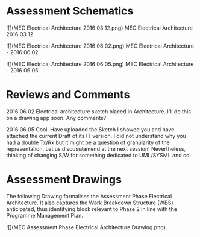 


# Assessment Schematics

![](MEC Electrical Architecture 2016 03 12.png)
MEC Electrical Architecture 2016 03 12


![](MEC Electrical Architecture 2016 06 02.png)
MEC Electrical Architecture - 2016 06 02


![](MEC Electrical Architecture 2016 06 05.png)
MEC Electrical Architecture - 2016 06 05


# Reviews and Comments
2016 06 02
Electrical architecture sketch placed in Architecture. I'll do this on a drawing app soon. Any comments?

2016 06 05
Cool. Have uploaded the Sketch I showed you and have attached the current Draft of its IT version. I did not understand why you had a double Tx/Rx but it might be a question of granularity of the representation. Let us discuss/amend at the next session!
Nevertheless, thinking of changing S/W for something dedicated to UML/SYSML and co.


# Assessment Drawings
The following Drawing formalises the Assessment Phase Electrical Architecture.
It also captures the Work Breakdown Structure (WBS) anticipated, thus identifying block relevant to Phase 2 in line with the Programme Management Plan.

![](MEC Assessment Phase Electrical Architecture Drawing.png)

